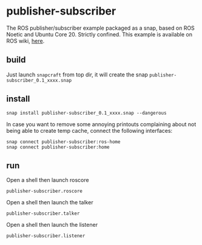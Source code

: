 # publisher-subscriber
The ROS publisher/subscriber example packaged as a snap, based on ROS Noetic and Ubuntu Core 20. Strictly confined.
This example is available on ROS wiki, [here](http://wiki.ros.org/ROS/Tutorials/WritingPublisherSubscriber%28python%29).

## build
Just launch ```snapcraft``` from top dir, it will create the snap ```publisher-subscriber_0.1_xxxx.snap```

## install
```
snap install publisher-subscriber_0.1_xxxx.snap --dangerous
```
In case you want to remove some annoying printouts complaining about not being able to create temp cache, connect the following interfaces:
```
snap connect publisher-subscriber:ros-home
snap connect publisher-subscriber:home
```

## run
Open a shell then launch roscore
```
publisher-subscriber.roscore
```
Open a shell then launch the talker
```
publisher-subscriber.talker
```
Open a shell then launch the listener
```
publisher-subscriber.listener
```
